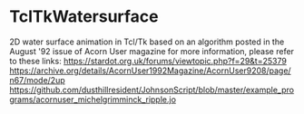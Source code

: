 # TclTkWatersurface
2D water surface animation in Tcl/Tk
based on an algorithm posted in the August '92 issue of Acorn User magazine
for more information, please refer to these links:
https://stardot.org.uk/forums/viewtopic.php?f=29&t=25379
https://archive.org/details/AcornUser1992Magazine/AcornUser9208/page/n67/mode/2up
https://github.com/dusthillresident/JohnsonScript/blob/master/example_programs/acornuser_michelgrimminck_ripple.jo
